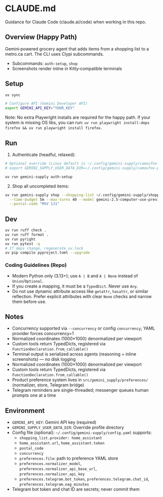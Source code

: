 # CLAUDE.md

Guidance for Claude Code (claude.ai/code) when working in this repo.

## Overview (Happy Path)

Gemini‑powered grocery agent that adds items from a shopping list to a metro.ca cart. The CLI uses Clypi subcommands.

- Subcommands: `auth-setup`, `shop`
- Screenshots render inline in Kitty‑compatible terminals

## Setup

```bash
uv sync

# Configure API (Gemini Developer API)
export GEMINI_API_KEY="YOUR_KEY"
```

Note: No extra Playwright installs are required for the happy path. If your system is missing OS libs, you can run: `uv run playwright install-deps firefox && uv run playwright install firefox`.

## Run

1) Authenticate (headful, relaxed):
```bash
# Optional override (Linux default is ~/.config/gemini-supply/camoufox-profile)
# export GEMINI_SUPPLY_USER_DATA_DIR=~/.config/gemini-supply/camoufox-profile

uv run gemini-supply auth-setup
```

2) Shop all uncompleted items:
```bash
uv run gemini-supply shop --shopping-list ~/.config/gemini-supply/shopping_list.yaml \
  --time-budget 5m --max-turns 40 --model gemini-2.5-computer-use-preview-10-2025 \
  --postal-code "M5V 1J1"
```

## Dev

```bash
uv run ruff check .
uv run ruff format .
uv run pyright
uv run pytest -q
# If deps change, regenerate uv.lock
uv pip compile pyproject.toml --upgrade
```

### Coding Guidelines (Repo)

- Modern Python only (3.13+); use `A | B` and `A | None` instead of `Union`/`Optional`.
- If you create a mapping, it must be a `TypedDict`. Never use `Any`.
- Do not use dynamic attribute access like `getattr`, `hasattr`, or similar reflection. Prefer explicit attributes with clear `None` checks and narrow them before use.

## Notes

- Concurrency supported via `--concurrency` or config `concurrency`; YAML provider forces concurrency=1
- Normalized coordinates (1000×1000) denormalized per viewport
- Custom tools return TypedDicts, registered via `FunctionDeclaration.from_callable()`
- Terminal output is serialized across agents (reasoning + inline screenshots) — no disk logging
- Normalized coordinates (1000×1000) denormalized per viewport
- Custom tools return TypedDicts, registered via `FunctionDeclaration.from_callable()`
- Product preference system lives in `src/gemini_supply/preferences/` (normalizer, store, Telegram bridge)
- Telegram reminders are single-threaded; messenger queues human prompts one at a time

## Environment

- `GEMINI_API_KEY`: Gemini API key (required)
- `GEMINI_SUPPLY_USER_DATA_DIR`: Override profile directory
- Config file (optional): `~/.config/gemini-supply/config.yaml` supports:
  - `shopping_list.provider: home_assistant`
  - `home_assistant.url`, `home_assistant.token`
  - `postal_code`
  - `concurrency`
  - `preferences.file`: path to preference YAML store
  - `preferences.normalizer_model`, `preferences.normalizer_api_base_url`, `preferences.normalizer_api_key`
  - `preferences.telegram.bot_token`, `preferences.telegram.chat_id`, `preferences.telegram.nag_minutes`
- Telegram bot token and chat ID are secrets; never commit them
